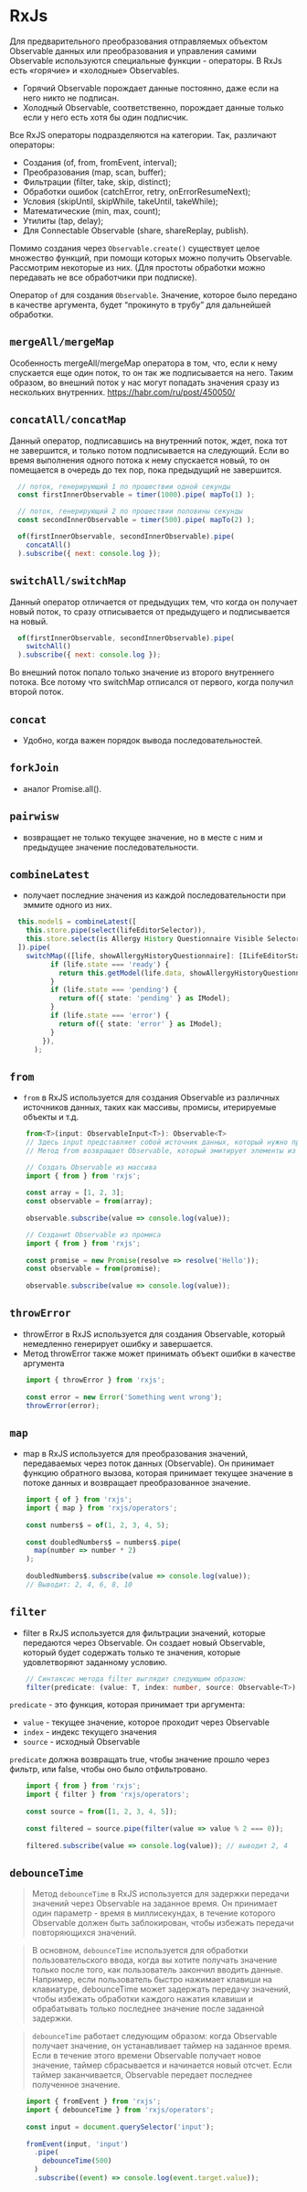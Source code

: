 # RxJs

Для предварительного преобразования отправляемых объектом Observable данных или преобразования и управления самими Observable используются специальные функции - операторы.
В RxJs есть «горячие» и «холодные» Observables.
- Горячий Observable порождает данные постоянно, даже если на него никто не подписан.
- Холодный Observable, соответственно, порождает данные только если у него есть хотя бы один подписчик.

Все RxJS операторы подразделяются на категории. Так, различают операторы:
- Создания (of, from, fromEvent, interval);
- Преобразования (map, scan, buffer);
- Фильтрации (filter, take, skip, distinct);
- Обработки ошибок (catchError, retry, onErrorResumeNext);
- Условия (skipUntil, skipWhile, takeUntil, takeWhile);
- Математические (min, max, count);
- Утилиты (tap, delay);
- Для Connectable Observable (share, shareReplay, publish).

Помимо создания через `Observable.create()` существует целое множество функций, при помощи которых можно получить Observable. Рассмотрим некоторые из них. (Для простоты обработки можно передавать не все обработчики при подписке).

Оператор `of` для создания `Observable`. Значение, которое было передано в качестве аргумента, будет “прокинуто в трубу” для дальнейшей обработки.

## `mergeAll/mergeMap`

Особенность mergeAll/mergeMap оператора в том, что, если к нему спускается еще один поток, то он так же подписывается на него. Таким образом, во внешний поток у нас могут попадать значения сразу из нескольких внутренних. https://habr.com/ru/post/450050/

## `concatAll/concatMap`

Данный оператор, подписавшись на внутренний поток, ждет, пока тот не завершится, и только потом подписывается на следующий. Если во время выполнения одного потока к нему спускается новый, то он помещается в очередь до тех пор, пока предыдущий не завершится.
```JavaScript
  // поток, генерирующий 1 по прошествии одной секунды
  const firstInnerObservable = timer(1000).pipe( mapTo(1) );

  // поток, генерирующий 2 по прошествии половины секунды
  const secondInnerObservable = timer(500).pipe( mapTo(2) );

  of(firstInnerObservable, secondInnerObservable).pipe(
    concatAll()
  ).subscribe({ next: console.log });
```
## `switchAll/switchMap`

Данный оператор отличается от предыдущих тем, что когда он получает новый поток, то сразу отписывается от предыдущего и подписывается на новый.
```JavaScript
  of(firstInnerObservable, secondInnerObservable).pipe(
    switchAll()
  ).subscribe({ next: console.log });
```
Во внешний поток попало только значение из второго внутреннего потока. Все потому что switchMap отписался от первого, когда получил второй поток.

## `concat` 
- Удобно, когда важен порядок вывода последовательностей.

## `forkJoin` 
- аналог Promise.all().

## `pairwisw` 
- возвращает не только текущее значение, но в месте с ним и предыдущее значение последовательности.

## `combineLatest` 
- получает последние значения из каждой последовательности при эммите одного из них.
```typescript
  this.model$ = combineLatest([
    this.store.pipe(select(lifeEditorSelector)),
    this.store.select(is Allergy History Questionnaire Visible Selector),
  ]).pipe( 
    switchMap(([life, showAllergyHistoryQuestionnaire]: [ILifeEditorState, boolean]) => {
          if (life.state === 'ready') {
            return this.getModel(life.data, showAllergyHistoryQuestionnaire);
          }
          if (life.state === 'pending') {
            return of({ state: 'pending' } as IModel);
          }
          if (life.state === 'error') {
            return of({ state: 'error' } as IModel);
          }
        }),
      );
```

## `from` 
- `from` в RxJS используется для создания Observable из различных источников данных, таких как массивы, промисы, итерируемые объекты и т.д.
```typescript
    from<T>(input: ObservableInput<T>): Observable<T>
    // Здесь input представляет собой источник данных, который нужно преобразовать в Observable. 
    // Метод from возвращает Observable, который эмитирует элементы из источника данных.
```
```typescript
    // Cоздать Observable из массива
    import { from } from 'rxjs';
    
    const array = [1, 2, 3];
    const observable = from(array);
    
    observable.subscribe(value => console.log(value));
```
```typescript
    // Cозданиt Observable из промиса
    import { from } from 'rxjs';
    
    const promise = new Promise(resolve => resolve('Hello'));
    const observable = from(promise);
    
    observable.subscribe(value => console.log(value));
```
## `throwError`
- throwError в RxJS используется для создания Observable, который немедленно генерирует ошибку и завершается.
- Метод throwError также может принимать объект ошибки в качестве аргумента
```typescript
    import { throwError } from 'rxjs';
    
    const error = new Error('Something went wrong');
    throwError(error);
```
## `map`
- map в RxJS используется для преобразования значений, передаваемых через поток данных (Observable). Он принимает функцию обратного вызова, которая принимает текущее значение в потоке данных и возвращает преобразованное значение.
```typescript
    import { of } from 'rxjs';
    import { map } from 'rxjs/operators';
    
    const numbers$ = of(1, 2, 3, 4, 5);
    
    const doubledNumbers$ = numbers$.pipe(
      map(number => number * 2)
    );
    
    doubledNumbers$.subscribe(value => console.log(value));
    // Выводит: 2, 4, 6, 8, 10
```
## `filter`
- filter в RxJS используется для фильтрации значений, которые передаются через Observable. Он создает новый Observable, который будет содержать только те значения, которые удовлетворяют заданному условию.
```typescript
    // Синтаксис метода filter выглядит следующим образом:
    filter(predicate: (value: T, index: number, source: Observable<T>) => boolean, thisArg?: any): Observable<T>
```
`predicate` - это функция, которая принимает три аргумента:
- `value` - текущее значение, которое проходит через Observable
- `index` - индекс текущего значения
- `source` - исходный Observable

`predicate` должна возвращать true, чтобы значение прошло через фильтр, или false, чтобы оно было отфильтровано.
```typescript
    import { from } from 'rxjs';
    import { filter } from 'rxjs/operators';
    
    const source = from([1, 2, 3, 4, 5]);
    
    const filtered = source.pipe(filter(value => value % 2 === 0));
    
    filtered.subscribe(value => console.log(value)); // выводит 2, 4
```
## `debounceTime` 
> Метод `debounceTime` в RxJS используется для задержки передачи значений через Observable на заданное время. Он принимает один параметр - время в миллисекундах, в течение которого Observable должен быть заблокирован, чтобы избежать передачи повторяющихся значений.

> В основном, `debounceTime` используется для обработки пользовательского ввода, когда вы хотите получать значение только после того, как пользователь закончил вводить данные. Например, если пользователь быстро нажимает клавиши на клавиатуре, debounceTime может задержать передачу значений, чтобы избежать обработки каждого нажатия клавиши и обрабатывать только последнее значение после заданной задержки.

> `debounceTime` работает следующим образом: когда Observable получает значение, он устанавливает таймер на заданное время. Если в течение этого времени Observable получает новое значение, таймер сбрасывается и начинается новый отсчет. Если таймер заканчивается, Observable передает последнее полученное значение.

```typescript
    import { fromEvent } from 'rxjs';
    import { debounceTime } from 'rxjs/operators';
    
    const input = document.querySelector('input');
    
    fromEvent(input, 'input')
      .pipe(
        debounceTime(500)
      )
      .subscribe((event) => console.log(event.target.value));
```

